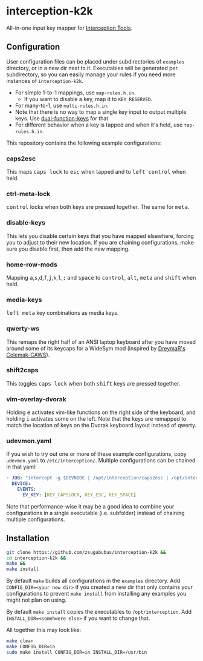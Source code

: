 # interception-k2k

All-in-one input key mapper for [Interception Tools](https://gitlab.com/interception/linux/tools).

## Configuration

User configuration files can be placed under subdirectories of `examples` directory, or in a new dir next to it. Executables will be generated per subdirectory, so you can easily manage your rules if you need more instances of `interception-k2k`.

- For simple 1-to-1 mappings, use `map-rules.h.in`.
  - If you want to disable a key, map it to `KEY_RESERVED`.
- For many-to-1, use `multi-rules.h.in`.
- Note that there is no way to map a single key input to output multiple keys. Use [dual-function-keys](https://gitlab.com/interception/linux/plugins/dual-function-keys) for that.
- For different behavior when a key is tapped and when it's held, use `tap-rules.h.in`.

This repository contains the following example configurations:

### caps2esc

This maps <kbd>caps lock</kbd> to <kbd>esc</kbd> when tapped and to <kbd>left control</kbd> when held.

### ctrl-meta-lock

<kbd>control</kbd> locks when both keys are pressed together. The same for <kbd>meta</kbd>.

### disable-keys

This lets you disable certain keys that you have mapped elsewhere, forcing you to adjust to their new location. If you are chaining configurations, make sure you disable first, then add the new mapping.

### home-row-mods

Mapping <kbd>a</kbd>,<kbd>s</kbd>,<kbd>d</kbd>,<kbd>f</kbd>,<kbd>j</kbd>,<kbd>k</kbd>,<kbd>l</kbd>,<kbd>;</kbd> and <kbd>space</kbd> to <kbd>control</kbd>, <kbd>alt</kbd>, <kbd>meta</kbd> and <kbd>shift</kbd> when held.

### media-keys

<kbd>left meta</kbd> key combinations as media keys.

### qwerty-ws

This remaps the right half of an ANSI laptop keyboard after you have moved around some of its keycaps for a WideSym mod (inspired by [DreymaR's Colemak-CAWS](https://dreymar.colemak.org/ergo-mods.html#symbols)).

### shift2caps

This toggles <kbd>caps lock</kbd> when both <kbd>shift</kbd> keys are pressed together.

### vim-overlay-dvorak

Holding <kbd>e</kbd> activates vim-like functions on the right side of the keyboard, and holding <kbd>i</kbd> activates some on the left. Note that the keys are remapped to match the location of keys on the Dvorak keyboard layout instead of qwerty.

### udevmon.yaml

If you wish to try out one or more of these example configurations, copy `udevmon.yaml` to `/etc/interception/`. Multiple configurations can be chained in that yaml:

```yaml
- JOB: "intercept -g $DEVNODE | /opt/interception/caps2esc | /opt/interception/shift2caps | uinput -d $DEVNODE"
  DEVICE:
    EVENTS:
      EV_KEY: [KEY_CAPSLOCK, KEY_ESC, KEY_SPACE]
```

Note that performance-wise it may be a good idea to combine your configurations in a single executable (i.e. subfolder) instead of chaining multiple configurations.

## Installation

```sh
git clone https://github.com/zsugabubus/interception-k2k &&
cd interception-k2k &&
make &&
make install
```

By default `make` builds all configurations in the `examples` directory. Add `CONFIG_DIR=<your new dir>` if you created a new dir that only contains your configurations to prevent `make install` from installing any examples you might not plan on using.

By default `make install` copies the executables to `/opt/interception`. Add `INSTALL_DIR=<somehwere else>` if you want to change that.

All together this may look like:

```sh
make clean
make CONFIG_DIR=in
sudo make install CONFIG_DIR=in INSTALL_DIR=/usr/bin
```
